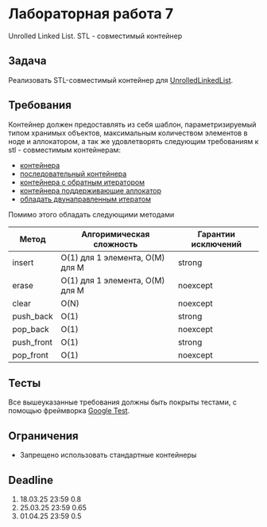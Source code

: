# Лабораторная работа 7

Unrolled Linked List. STL - совместимый контейнер

## Задача

Реализовать STL-совместимый контейнер для [UnrolledLinkedList](https://en.wikipedia.org/wiki/Unrolled_linked_list).

## Требования

Контейнер должен предоставлять из себя шаблон, параметризируемый типом хранимых объектов, максимальным количеством элементов в ноде и аллокатором, а так же удовлетворять следующим требованиям к stl - совместимым контейнерам:

  - [контейнера](https://en.cppreference.com/w/cpp/named_req/Container)
  - [последовательный контейнера](https://en.cppreference.com/w/cpp/named_req/SequenceContainer)
  - [контейнера с обратным итератором](https://en.cppreference.com/w/cpp/named_req/ReversibleContainer)
  - [контейнера поддерживающие аллокатор](https://en.cppreference.com/w/cpp/named_req/AllocatorAwareContainer)
  - [oбладать двунаправленным итератом](https://en.cppreference.com/w/cpp/named_req/BidirectionalIterator)


Помимо этого обладать следующими методами 

| Метод     |  Алгоримическая сложность        | Гарантии исключений |
| --------  | -------                          | -------             |
| insert    |  O(1) для 1 элемента, O(M) для M |  strong             |
| erase     |  O(1) для 1 элемента, O(M) для M |  noexcept           |
| clear     |  O(N)                            |  noexcept           |
| push_back |  O(1)                            |  strong             |
| pop_back  |  O(1)                            |  noexcept           |
| push_front|  O(1)                            |  strong             |
| pop_front |  O(1)                            |  noexcept           |


## Тесты

Все вышеуказанные требования должны быть покрыты тестами, с помощью фреймворка [Google Test](http://google.github.io/googletest).

## Ограничения

- Запрещено использовать стандартные контейнеры

## Deadline

1. 18.03.25 23:59 0.8 
2. 25.03.25 23:59 0.65
3. 01.04.25 23:59 0.5
